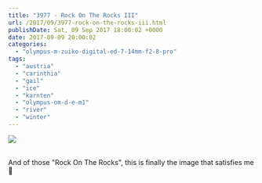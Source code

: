 ```yaml
---
title: "3977 - Rock On The Rocks III"
url: /2017/09/3977-rock-on-the-rocks-iii.html
publishDate: Sat, 09 Sep 2017 18:00:02 +0000
date: 2017-09-09 20:00:02
categories: 
  - "olympus-m-zuiko-digital-ed-7-14mm-f2-8-pro"
tags: 
  - "austria"
  - "carinthia"
  - "gail"
  - "ice"
  - "karnten"
  - "olympus-om-d-e-m1"
  - "river"
  - "winter"
---
```

<div class="container">
<div class="center"><a target="_blank" href="https://d25zfm9zpd7gm5.cloudfront.net/1200x1200/2017/20170108_135003_lr.jpg"><img class="webfeedsFeaturedVisual" src="https://d25zfm9zpd7gm5.cloudfront.net/0600x0600/2017/20170108_135003_lr.jpg" /></a></div>
</div>
<br />

And of those "Rock On The Rocks", this is finally the image that satisfies me 🙂
